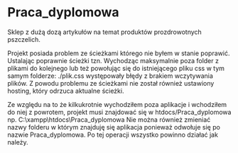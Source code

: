 # Praca_dyplomowa
Sklep z dużą dozą artykułów na temat produktów prozdrowotnych pszczelich. 

Projekt posiada problem ze ścieżkami którego nie byłem w stanie poprawić. Ustalając poprawnie ścieżki tzn. Wychodząc maksymalnie poza folder z plikami do kolejnego 
lub też powołując się do istniejącego pliku css w tym samym folderze: ./plik.css występowały błędy z brakiem wczytywania plików. Z powodu problemu ze ścieżkami
nie został również ustawiony hosting, który odrzuca aktualne ścieżki. 

Ze względu na to że kilkukrotnie wychodziłem poza aplikacje i wchodziłem do niej z powrotem, projekt musi znajdować się w 
htdocs/Praca_dyplomowa np. C:\xampp\htdocs\Praca_dyplomowa
Nie można również zmieniać nazwy folderu w którym znajduję się aplikacja ponieważ odwołuje się po nazwie Praca_dyplomowa.
Po tej operacji wszystko powinno działać jak należy. 
